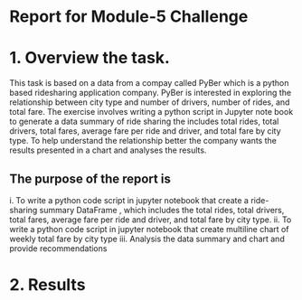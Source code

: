 # Report for Module-5 Challenge

# 1.	Overview the task.
This task is based on a data from a compay called PyBer which is a python based ridesharing application company. PyBer is interested  in exploring the relationship between city type and number of drivers, number of rides, and total fare. The exercise involves writing a python script in Jupyter note book to generate a data summary of ride sharing the includes total rides, total drivers, total fares, average fare per ride and driver, and total fare by city type. To help understand the relationship better the company wants the results presented in a chart and analyses the results.   
## The purpose of the report is
i.	To write a python code script in jupyter notebook that create a ride-sharing summary DataFrame , which includes the total rides, total drivers, total fares, average fare per ride and driver, and total fare by city type. 
ii.	To write a python code script in jupyter notebook that create multiline chart of weekly total fare by city type
iii.	Analysis the data summary and chart and provide recommendations
# 2.	Results
